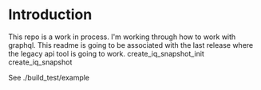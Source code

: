# Introduction

This repo is a work in process.  I'm working through how to work with graphql.
This readme is going to be associated with the last release where the legacy api tool is going to work.
create_iq_snapshot_init
create_iq_snapshot

See ./build_test/example


